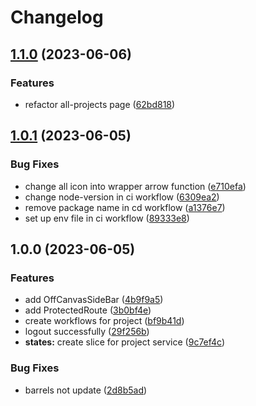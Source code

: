 # Changelog

## [1.1.0](https://github.com/TickLabVN/TickFlow-FE/compare/v1.0.1...v1.1.0) (2023-06-06)


### Features

* refactor all-projects page ([62bd818](https://github.com/TickLabVN/TickFlow-FE/commit/62bd81870121fd9724738e1693f519f781c5645f))

## [1.0.1](https://github.com/TickLabVN/TickFlow-FE/compare/v1.0.0...v1.0.1) (2023-06-05)


### Bug Fixes

* change all icon into wrapper arrow function ([e710efa](https://github.com/TickLabVN/TickFlow-FE/commit/e710efabff8e170995ff720942cbb43c2d8cf9a5))
* change node-version in ci workflow ([6309ea2](https://github.com/TickLabVN/TickFlow-FE/commit/6309ea2a0e6124b14916414811c2f9c4e49d94cf))
* remove package name in cd workflow ([a1376e7](https://github.com/TickLabVN/TickFlow-FE/commit/a1376e74cc1149586eba1ecb450870ee85a8c585))
* set up env file in ci workflow ([89333e8](https://github.com/TickLabVN/TickFlow-FE/commit/89333e8cf6098c46e5544edab4a1663fec8ba624))

## 1.0.0 (2023-06-05)


### Features

* add OffCanvasSideBar ([4b9f9a5](https://github.com/TickLabVN/TickFlow-FE/commit/4b9f9a5c676d920365b8fc9f5ee89648363d4d1b))
* add ProtectedRoute ([3b0bf4e](https://github.com/TickLabVN/TickFlow-FE/commit/3b0bf4ee9d3c3a6285f94355e5f662bc230df5fc))
* create workflows for project ([bf9b41d](https://github.com/TickLabVN/TickFlow-FE/commit/bf9b41ddb91467930399caf213f41313cc4fdbd5))
* logout successfully ([29f256b](https://github.com/TickLabVN/TickFlow-FE/commit/29f256b05fd3ae0123509f49474bbeb36fe41063))
* **states:** create slice for project service ([9c7ef4c](https://github.com/TickLabVN/TickFlow-FE/commit/9c7ef4c405bd73dc5375634a58d68b099bf3253d))


### Bug Fixes

* barrels not update ([2d8b5ad](https://github.com/TickLabVN/TickFlow-FE/commit/2d8b5ad0a1863e6632f9d1813b6828b8752eafd8))
